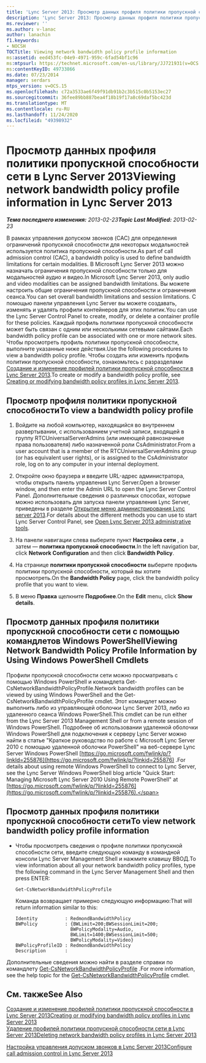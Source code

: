 ```yaml
---
title: 'Lync Server 2013: Просмотр данных профиля политики пропускной способности сети'
description: 'Lync Server 2013: Просмотр данных профиля политики пропускной способности сети.'
ms.reviewer: ''
ms.author: v-lanac
author: lanachin
f1.keywords:
- NOCSH
TOCTitle: Viewing network bandwidth policy profile information
ms:assetid: eed453fc-04e9-4971-959c-6fad54bf1c96
ms:mtpsurl: https://technet.microsoft.com/en-us/library/JJ721931(v=OCS.15)
ms:contentKeyID: 49733866
ms.date: 07/23/2014
manager: serdars
mtps_version: v=OCS.15
ms.openlocfilehash: c72a3533ae6f49f91db91b2c3b515c0b5153ec27
ms.sourcegitcommit: 36fee89bb887bea4f18b19f17a8c69daf5bc423d
ms.translationtype: MT
ms.contentlocale: ru-RU
ms.lasthandoff: 11/24/2020
ms.locfileid: "49398932"
---
```

# <a name="viewing-network-bandwidth-policy-profile-information-in-lync-server-2013"></a><span data-ttu-id="2e7b9-103">Просмотр данных профиля политики пропускной способности сети в Lync Server 2013</span><span class="sxs-lookup"><span data-stu-id="2e7b9-103">Viewing network bandwidth policy profile information in Lync Server 2013</span></span>

<div data-xmlns="http://www.w3.org/1999/xhtml">

<div class="topic" data-xmlns="http://www.w3.org/1999/xhtml" data-msxsl="urn:schemas-microsoft-com:xslt" data-cs="https://msdn.microsoft.com/">

<div data-asp="https://msdn2.microsoft.com/asp">



</div>

<div id="mainSection">

<div id="mainBody"><span data-ttu-id="2e7b9-104">

<span> </span></span><span class="sxs-lookup"><span data-stu-id="2e7b9-104">

<span> </span></span></span>

<span data-ttu-id="2e7b9-105">_**Тема последнего изменения:** 2013-02-23_</span><span class="sxs-lookup"><span data-stu-id="2e7b9-105">_**Topic Last Modified:** 2013-02-23_</span></span>

<span data-ttu-id="2e7b9-106">В рамках управления допуском звонков (CAC) для определения ограничений пропускной способности для некоторых модальностей используется политика пропускной способности.</span><span class="sxs-lookup"><span data-stu-id="2e7b9-106">As part of call admission control (CAC), a bandwidth policy is used to define bandwidth limitations for certain modalities.</span></span> <span data-ttu-id="2e7b9-107">В Microsoft Lync Server 2013 можно назначать ограничения пропускной способности только для модальностей аудио и видео.</span><span class="sxs-lookup"><span data-stu-id="2e7b9-107">In Microsoft Lync Server 2013, only audio and video modalities can be assigned bandwidth limitations.</span></span> <span data-ttu-id="2e7b9-108">Вы можете настроить общие ограничения пропускной способности и ограничения сеанса.</span><span class="sxs-lookup"><span data-stu-id="2e7b9-108">You can set overall bandwidth limitations and session limitations.</span></span> <span data-ttu-id="2e7b9-109">С помощью панели управления Lync Server вы можете создавать, изменять и удалять профили контейнеров для этих политик.</span><span class="sxs-lookup"><span data-stu-id="2e7b9-109">You can use the Lync Server Control Panel to create, modify, or delete a container profile for these policies.</span></span> <span data-ttu-id="2e7b9-110">Каждый профиль политики пропускной способности может быть связан с одним или несколькими сетевыми сайтами.</span><span class="sxs-lookup"><span data-stu-id="2e7b9-110">Each bandwidth policy profile can be associated with one or more network sites.</span></span> <span data-ttu-id="2e7b9-111">Чтобы просмотреть профиль политики пропускной способности, выполните указанные ниже действия.</span><span class="sxs-lookup"><span data-stu-id="2e7b9-111">Use the following procedures to view a bandwidth policy profile.</span></span> <span data-ttu-id="2e7b9-112">Чтобы создать или изменить профиль политики пропускной способности, ознакомьтесь с разразделами [Создание и изменение профилей политики пропускной способности в Lync Server 2013](lync-server-2013-creating-or-modifying-bandwidth-policy-profiles.md).</span><span class="sxs-lookup"><span data-stu-id="2e7b9-112">To create or modify a bandwidth policy profile, see [Creating or modifying bandwidth policy profiles in Lync Server 2013](lync-server-2013-creating-or-modifying-bandwidth-policy-profiles.md).</span></span>

<div>

## <a name="to-view-a-bandwidth-policy-profile"></a><span data-ttu-id="2e7b9-113">Просмотр профиля политики пропускной способности</span><span class="sxs-lookup"><span data-stu-id="2e7b9-113">To view a bandwidth policy profile</span></span>

1.  <span data-ttu-id="2e7b9-114">Войдите на любой компьютер, находящийся во внутреннем развертывании, с использованием учетной записи, входящей в группу RTCUniversalServerAdmins (или имеющей равнозначные права пользователя) либо назначенной роли CsAdministrator.</span><span class="sxs-lookup"><span data-stu-id="2e7b9-114">From a user account that is a member of the RTCUniversalServerAdmins group (or has equivalent user rights), or is assigned to the CsAdministrator role, log on to any computer in your internal deployment.</span></span>

2.  <span data-ttu-id="2e7b9-115">Откройте окно браузера и введите URL-адрес администратора, чтобы открыть панель управления Lync Server.</span><span class="sxs-lookup"><span data-stu-id="2e7b9-115">Open a browser window, and then enter the Admin URL to open the Lync Server Control Panel.</span></span> <span data-ttu-id="2e7b9-116">Дополнительные сведения о различных способах, которые можно использовать для запуска панели управления Lync Server, приведены в разделе [Открытие меню администрирования Lync server 2013](lync-server-2013-open-lync-server-administrative-tools.md).</span><span class="sxs-lookup"><span data-stu-id="2e7b9-116">For details about the different methods you can use to start Lync Server Control Panel, see [Open Lync Server 2013 administrative tools](lync-server-2013-open-lync-server-administrative-tools.md).</span></span>

3.  <span data-ttu-id="2e7b9-117">На панели навигации слева выберите пункт **Настройка сети** , а затем — **политика пропускной способности**.</span><span class="sxs-lookup"><span data-stu-id="2e7b9-117">In the left navigation bar, click **Network Configuration** and then click **Bandwidth Policy**.</span></span>

4.  <span data-ttu-id="2e7b9-118">На странице **политики пропускной способности** выберите профиль политики пропускной способности, который вы хотите просмотреть.</span><span class="sxs-lookup"><span data-stu-id="2e7b9-118">On the **Bandwidth Policy** page, click the bandwidth policy profile that you want to view.</span></span>

5.  <span data-ttu-id="2e7b9-119">В меню **Правка** щелкните **Подробнее**.</span><span class="sxs-lookup"><span data-stu-id="2e7b9-119">On the **Edit** menu, click **Show details**.</span></span>

</div>

<div>

## <a name="viewing-network-bandwidth-policy-profile-information-by-using-windows-powershell-cmdlets"></a><span data-ttu-id="2e7b9-120">Просмотр данных профиля политики пропускной способности сети с помощью командлетов Windows PowerShell</span><span class="sxs-lookup"><span data-stu-id="2e7b9-120">Viewing Network Bandwidth Policy Profile Information by Using Windows PowerShell Cmdlets</span></span>

<span data-ttu-id="2e7b9-121">Профили пропускной способности сети можно просматривать с помощью Windows PowerShell и командлета Get-CsNetworkBandwidthPolicyProfile.</span><span class="sxs-lookup"><span data-stu-id="2e7b9-121">Network bandwidth profiles can be viewed by using Windows PowerShell and the Get-CsNetworkBandwidthPolicyProfile cmdlet.</span></span> <span data-ttu-id="2e7b9-122">Этот командлет можно выполнить либо из управляющей оболочки Lync Server 2013, либо из удаленного сеанса Windows PowerShell.</span><span class="sxs-lookup"><span data-stu-id="2e7b9-122">This cmdlet can be run either from the Lync Server 2013 Management Shell or from a remote session of Windows PowerShell.</span></span> <span data-ttu-id="2e7b9-123">Подробнее об использовании удаленной оболочки Windows PowerShell для подключения к серверу Lync Server можно найти в статье "Краткое руководство по работе с Microsoft Lync Server 2010 с помощью удаленной оболочки PowerShell" на веб-сервере Lync Server Windows PowerShell [https://go.microsoft.com/fwlink/p/?linkId=255876](https://go.microsoft.com/fwlink/p/?linkid=255876) .</span><span class="sxs-lookup"><span data-stu-id="2e7b9-123">For details about using remote Windows PowerShell to connect to Lync Server, see the Lync Server Windows PowerShell blog article "Quick Start: Managing Microsoft Lync Server 2010 Using Remote PowerShell" at [https://go.microsoft.com/fwlink/p/?linkId=255876](https://go.microsoft.com/fwlink/p/?linkid=255876).</span></span>

<div>

## <a name="to-view-network-bandwidth-policy-profile-information"></a><span data-ttu-id="2e7b9-124">Просмотр данных профиля политики пропускной способности сети</span><span class="sxs-lookup"><span data-stu-id="2e7b9-124">To view network bandwidth policy profile information</span></span>

  - <span data-ttu-id="2e7b9-125">Чтобы просмотреть сведения о профиле политики пропускной способности сети, введите следующую команду в командной консоли Lync Server Management Shell и нажмите клавишу ВВОД.</span><span class="sxs-lookup"><span data-stu-id="2e7b9-125">To view information about all your network bandwidth policy profiles, type the following command in the Lync Server Management Shell and then press ENTER:</span></span>
    
        Get-CsNetworkBandwidthPolicyProfile
    
    <span data-ttu-id="2e7b9-126">Команда возвращает примерно следующую информацию:</span><span class="sxs-lookup"><span data-stu-id="2e7b9-126">That will return information similar to this:</span></span>
    
        Identity          : RedmondBandwidthPolicy
        BWPolicy          : {BWLimit=200;BWSessionLimit=200;
                            BWPolicyModality=Audio, 
                            BWLimit=1400;BWSessionLimit=500;
                            BWPolicyModality=Video}
        BWPolicyProfileID : RedmondBandwidthPolicy
        Description       :

</div>

<span data-ttu-id="2e7b9-127">Дополнительные сведения можно найти в разделе справки по командлету [Get-CsNetworkBandwidthPolicyProfile](https://docs.microsoft.com/powershell/module/skype/Get-CsNetworkBandwidthPolicyProfile) .</span><span class="sxs-lookup"><span data-stu-id="2e7b9-127">For more information, see the help topic for the [Get-CsNetworkBandwidthPolicyProfile](https://docs.microsoft.com/powershell/module/skype/Get-CsNetworkBandwidthPolicyProfile) cmdlet.</span></span>

</div>

<div>

## <a name="see-also"></a><span data-ttu-id="2e7b9-128">См. также</span><span class="sxs-lookup"><span data-stu-id="2e7b9-128">See Also</span></span>


[<span data-ttu-id="2e7b9-129">Создание и изменение профилей политики пропускной способности в Lync Server 2013</span><span class="sxs-lookup"><span data-stu-id="2e7b9-129">Creating or modifying bandwidth policy profiles in Lync Server 2013</span></span>](lync-server-2013-creating-or-modifying-bandwidth-policy-profiles.md)  
[<span data-ttu-id="2e7b9-130">Удаление профилей политики пропускной способности сети в Lync Server 2013</span><span class="sxs-lookup"><span data-stu-id="2e7b9-130">Deleting network bandwidth policy profiles in Lync Server 2013</span></span>](lync-server-2013-deleting-network-bandwidth-policy-profiles.md)  


[<span data-ttu-id="2e7b9-131">Настройка управления допуском звонков в Lync Server 2013</span><span class="sxs-lookup"><span data-stu-id="2e7b9-131">Configure call admission control in Lync Server 2013</span></span>](lync-server-2013-configure-call-admission-control.md)  
  

<span data-ttu-id="2e7b9-132"></div>

</div>

<span> </span>

</div>

</div>

</span><span class="sxs-lookup"><span data-stu-id="2e7b9-132"></div>

</div>

<span> </span>

</div>

</div>

</span></span></div>

